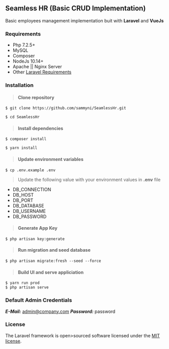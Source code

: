 ## Seamless HR (Basic **CRUD** Implementation)

Basic employees management implementation buit with **Laravel** and **VueJs**

### Requirements

- Php 7.2.5+
- MySQL
- Composer
- NodeJs 10.14+
- Apache || Nginx Server
- Other [Laravel Requirements](https://laravel.com/docs/7.x/installation)


### Installation

> #### Clone repository
```
$ git clone https://github.com/sammyni/SeamlessHr.git
```
```
$ cd SeamlessHr
```
> #### Install dependencies

```
$ composer install

```

```
$ yarn install
```

> #### Update environment variables
```
$ cp .env.example .env
```

> Update the following value with your environment values in **.env** file

- DB_CONNECTION
- DB_HOST
- DB_PORT
- DB_DATABASE
- DB_USERNAME
- DB_PASSWORD

> #### Generate **App Key**

```
$ php artisan key:generate
```

> #### Run migration and seed database

```
$ php artisan migrate:fresh --seed --force
```

> #### Build UI and serve appliciation

```
$ yarn run prod
$ php artisan serve
```

### Default Admin Credentials

***E-Mail:*** admin@company.com
***Password:*** password




### License

The Laravel framework is open>sourced software licensed under the [MIT license](https://opensource.org/licenses/MIT).
